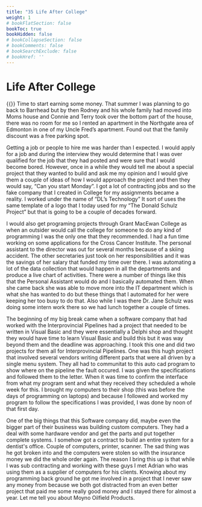 ```yaml
---
title: "35 Life After College"
weight: 1
# bookFlatSection: false
bookToc: true
bookHidden: false
# bookCollapseSection: false
# bookComments: false
# bookSearchExclude: false
# bookHref: ''
---
```

# Life After College
{{<picture src="/images/Northgate Towers.png"  width="300 px">}}
Time to start earning some money. That summer I was planning to go back to Barrhead but by then Rodney and his whole family had moved into Moms house and Connie and Terry took over the bottom part of the house, there was no room for me so I rented an apartment in the Northgate area of Edmonton in one of my Uncle Fred’s apartment. Found out that the family discount was a free parking spot.

Getting a job or people to hire me was harder than I expected. I would apply for a job and during the interview they would determine that I was over qualified for the job that they had posted and were sure that I would become bored. However, once in a while they would tell me about a special project that they wanted to build and ask me my opinion and I would give them a couple of ideas of how I would approach the project and then they would say, “Can you start Monday”. I got a lot of contracting jobs and so the fake company that I created in College for my assignments became a reality. I worked under the name of “DL’s Technology”  It sort of uses the same template of a logo that I today used for my “The Donald Schulz Project” but that is going to be a couple of decades forward.

I would also get programing projects through Grant MacEwan College as when an outsider would call the college for someone to do any kind of programming I was the only one that they recommended. I had a fun time working on some applications for the Cross Cancer Institute. The personal assistant to the director was out for several months because of a skiing accident. The other secretaries just took on her responsibilities and it was the savings of her salary that funded my time over there.  I was automating a lot of the data collection that would happen in all the departments and produce a live chart of activities. There were a number of things like this that the Personal Assistant would do and I basically automated them. When she came back she was able to move more into the IT department which is what she has wanted to do but these things that I automated for her were keeping her too busy to do that. Also while I was there Dr. Jane Schulz  was doing some intern work there so we had lunch together a couple of times.

The beginning of my big break came when a software company that had worked with the Interprovincial Pipelines had a project that needed to be written in Visual Basic and they were essentially a Delphi shop and thought they would have time to learn Visual Basic and build this but it was way beyond them and the deadline was approaching. I took this one and did two projects for them all for Interprovincial Pipelines. One was this hugh project that involved several vendors writing different parts that were all driven by a single menu system.  They all had to communitat to this auto cad program to show where on the pipeline the fault occured. I was given the specifications and followed them to the letter.  When it was time to confirm the interface from what my program sent and what they received they scheduled a whole week for this.  I brought my computers to their shop (this was before the days of programming on laptops) and because I followed and worked my program to follow the specifications I was provided, I was done by noon of that first day.

One of the big things that this Software company did, maybe even the bigger part of their business was building custom computers. They had a deal with some hardware vendor and get the parts and put together complete systems. I somehow got a contract to build an entire system for a dentist's office. Couple of computers, printer, scanner. The sad thing was he got broken into and the computers were stolen so with the insurance money we did the whole order again. The reason I bring this up is that while I was sub contracting and working with these guys I met Adrian who was using them as a supplier of computers for his clients.  Knowing about my programming back ground he got me involved in a project that I never saw any money from because we both got distracted from an even better project that paid me some really good money and I stayed there for almost a year.  Let me tell you about Moyno Oilfield Products.